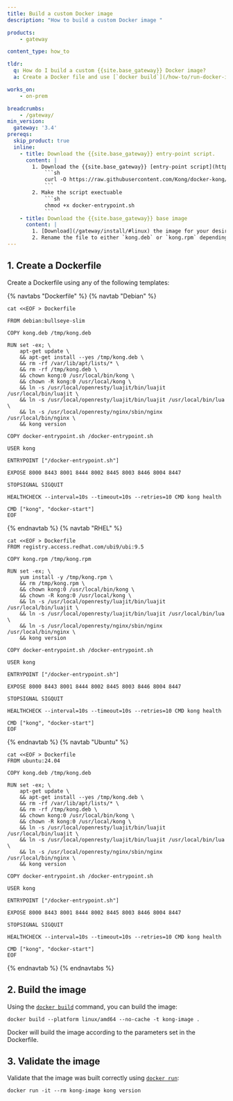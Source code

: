 ```yaml
---
title: Build a custom Docker image
description: "How to build a custom Docker image "

products:
    - gateway

content_type: how_to

tldr: 
  q: How do I build a custom {{site.base_gateway}} Docker image?
  a: Create a Docker file and use [`docker build`](/how-to/run-docker-images/) to build the image.

works_on:
    - on-prem

breadcrumbs:
    - /gateway/
min_version:
  gateway: '3.4'
prereqs:
  skip_product: true 
  inline:
    - title: Download the {{site.base_gateway}} entry-point script.
      content: |
        1. Download the {{site.base_gateway}} [entry-point script](https://raw.githubusercontent.com/Kong/docker-kong/master/docker-entrypoint.sh):
            ```sh
            curl -O https://raw.githubusercontent.com/Kong/docker-kong/master/docker-entrypoint.sh
            ```
        2. Make the script exectuable
            ```sh
            chmod +x docker-entrypoint.sh
            ```
    - title: Download the {{site.base_gateway}} base image
      content: |
        1. [Download](/gateway/install/#linux) the image for your desired operating system.
        2. Rename the file to either `kong.deb` or `kong.rpm` depending on the pacakge.
---
```



## 1. Create a Dockerfile

Create a Dockerfile using any of the following templates:

{% navtabs "Dockerfile" %}
{% navtab "Debian" %}
```
cat <<EOF > Dockerfile

FROM debian:bullseye-slim
   
COPY kong.deb /tmp/kong.deb
   
RUN set -ex; \
    apt-get update \
    && apt-get install --yes /tmp/kong.deb \
    && rm -rf /var/lib/apt/lists/* \
    && rm -rf /tmp/kong.deb \
    && chown kong:0 /usr/local/bin/kong \
    && chown -R kong:0 /usr/local/kong \
    && ln -s /usr/local/openresty/luajit/bin/luajit /usr/local/bin/luajit \
    && ln -s /usr/local/openresty/luajit/bin/luajit /usr/local/bin/lua \
    && ln -s /usr/local/openresty/nginx/sbin/nginx /usr/local/bin/nginx \
    && kong version
   
COPY docker-entrypoint.sh /docker-entrypoint.sh
   
USER kong
   
ENTRYPOINT ["/docker-entrypoint.sh"]
   
EXPOSE 8000 8443 8001 8444 8002 8445 8003 8446 8004 8447
   
STOPSIGNAL SIGQUIT
   
HEALTHCHECK --interval=10s --timeout=10s --retries=10 CMD kong health
   
CMD ["kong", "docker-start"]
EOF
```
{% endnavtab %}
{% navtab "RHEL" %}
```
cat <<EOF > Dockerfile
FROM registry.access.redhat.com/ubi9/ubi:9.5
   
COPY kong.rpm /tmp/kong.rpm
   
RUN set -ex; \
    yum install -y /tmp/kong.rpm \
    && rm /tmp/kong.rpm \
    && chown kong:0 /usr/local/bin/kong \
    && chown -R kong:0 /usr/local/kong \
    && ln -s /usr/local/openresty/luajit/bin/luajit /usr/local/bin/luajit \
    && ln -s /usr/local/openresty/luajit/bin/luajit /usr/local/bin/lua \
    && ln -s /usr/local/openresty/nginx/sbin/nginx /usr/local/bin/nginx \
    && kong version
   
COPY docker-entrypoint.sh /docker-entrypoint.sh
   
USER kong
   
ENTRYPOINT ["/docker-entrypoint.sh"]
   
EXPOSE 8000 8443 8001 8444 8002 8445 8003 8446 8004 8447
   
STOPSIGNAL SIGQUIT
   
HEALTHCHECK --interval=10s --timeout=10s --retries=10 CMD kong health
   
CMD ["kong", "docker-start"]
EOF
```
{% endnavtab %}
{% navtab "Ubuntu" %}
```
cat <<EOF > Dockerfile
FROM ubuntu:24.04
   
COPY kong.deb /tmp/kong.deb
   
RUN set -ex; \
    apt-get update \
    && apt-get install --yes /tmp/kong.deb \
    && rm -rf /var/lib/apt/lists/* \
    && rm -rf /tmp/kong.deb \
    && chown kong:0 /usr/local/bin/kong \
    && chown -R kong:0 /usr/local/kong \
    && ln -s /usr/local/openresty/luajit/bin/luajit /usr/local/bin/luajit \
    && ln -s /usr/local/openresty/luajit/bin/luajit /usr/local/bin/lua \
    && ln -s /usr/local/openresty/nginx/sbin/nginx /usr/local/bin/nginx \
    && kong version
   
COPY docker-entrypoint.sh /docker-entrypoint.sh
   
USER kong
   
ENTRYPOINT ["/docker-entrypoint.sh"]
   
EXPOSE 8000 8443 8001 8444 8002 8445 8003 8446 8004 8447
   
STOPSIGNAL SIGQUIT
   
HEALTHCHECK --interval=10s --timeout=10s --retries=10 CMD kong health
   
CMD ["kong", "docker-start"]
EOF
```
{% endnavtab %}
{% endnavtabs %}

## 2. Build the image

Using the [`docker build`](/how-to/run-docker-images/) command, you can build the image: 

```
docker build --platform linux/amd64 --no-cache -t kong-image .
```

Docker will build the image according to the parameters set in the Dockerfile.

## 3. Validate the image

Validate that the image was built correctly using [`docker run`](/how-to/run-docker-images/): 

```
docker run -it --rm kong-image kong version
```

